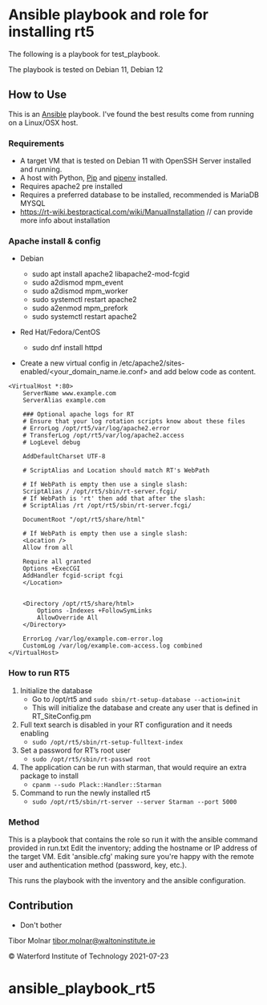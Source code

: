 # Ansible playbook and role for installing rt5

The following is a playbook for test_playbook.

The playbook is tested on Debian 11, Debian 12 

## How to Use

This is an [Ansible](https://github.com/ansible/ansible) playbook. I've found the best results come from running on a Linux/OSX host.

### Requirements

- A target VM that is tested on Debian 11 with OpenSSH Server installed and running.
- A host with Python, [Pip](https://pypi.python.org/pypi/pip) and [pipenv](http://docs.pipenv.org/en/latest/) installed.
- Requires apache2 pre installed
- Requires a preferred database to be installed, recommended is MariaDB MYSQL
- https://rt-wiki.bestpractical.com/wiki/ManualInstallation // can provide more info about installation

### Apache install & config

- Debian 
  * sudo apt install apache2 libapache2-mod-fcgid
  * sudo a2dismod mpm_event
  * sudo a2dismod mpm_worker
  * sudo systemctl restart apache2
  * sudo a2enmod mpm_prefork
  * sudo systemctl restart apache2
  
- Red Hat/Fedora/CentOS
  * sudo dnf install httpd
  
- Create a new virtual config in /etc/apache2/sites-enabled/<your_domain_name.ie.conf> and
add below code as content.

```
<VirtualHost *:80>
    ServerName www.example.com
    ServerAlias example.com

    ### Optional apache logs for RT
    # Ensure that your log rotation scripts know about these files
    # ErrorLog /opt/rt5/var/log/apache2.error
    # TransferLog /opt/rt5/var/log/apache2.access
    # LogLevel debug

    AddDefaultCharset UTF-8

    # ScriptAlias and Location should match RT's WebPath

    # If WebPath is empty then use a single slash:
    ScriptAlias / /opt/rt5/sbin/rt-server.fcgi/
    # If WebPath is 'rt' then add that after the slash:
    # ScriptAlias /rt /opt/rt5/sbin/rt-server.fcgi/

    DocumentRoot "/opt/rt5/share/html"

    # If WebPath is empty then use a single slash:
    <Location />
    Allow from all

    Require all granted
    Options +ExecCGI
    AddHandler fcgid-script fcgi
    </Location>


    <Directory /opt/rt5/share/html>
        Options -Indexes +FollowSymLinks
        AllowOverride All
    </Directory>

    ErrorLog /var/log/example.com-error.log
    CustomLog /var/log/example.com-access.log combined
</VirtualHost>

```

### How to run RT5

1. Initialize the database
   - Go to /opt/rt5 and ``sudo sbin/rt-setup-database --action=init``
   - This will initialize the database and create any user that is defined in RT_SiteConfig.pm
1. Full text search is disabled in your RT configuration and it needs enabling
   - ``sudo /opt/rt5/sbin/rt-setup-fulltext-index``
1. Set a password for RT’s root user
   - ``sudo /opt/rt5/sbin/rt-passwd root``
1. The application can be run with starman, that would require an extra package to install
   - `` cpanm --sudo Plack::Handler::Starman ``
1. Command to run the newly installed rt5
   - `` sudo /opt/rt5/sbin/rt-server --server Starman --port 5000 ``

### Method

This is a playbook that contains the role so run it with the ansible command provided in run.txt
Edit the inventory; adding the hostname or IP address of the target VM.
Edit 'ansible.cfg' making sure you're happy with the remote user and authentication method (password, key, etc.).


This runs the playbook with the inventory and the ansible configuration.

## Contribution

- Don't bother

Tibor Molnar tibor.molnar@waltoninstitute.ie

&copy; Waterford Institute of Technology 2021-07-23 
# ansible_playbook_rt5
